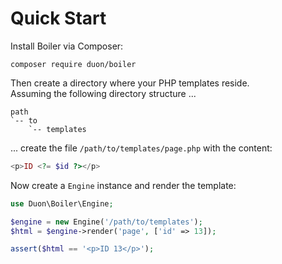 # Quick Start

Install Boiler via Composer:

```shell
composer require duon/boiler
```

Then create a directory where your PHP templates reside.  
Assuming the following directory structure ...

```text
path
`-- to
	`-- templates
```

... create the file `/path/to/templates/page.php` with the content:

```php
<p>ID <?= $id ?></p>
```

Now create a `Engine` instance and render the template:

```php
use Duon\Boiler\Engine;

$engine = new Engine('/path/to/templates');
$html = $engine->render('page', ['id' => 13]);

assert($html == '<p>ID 13</p>');
```